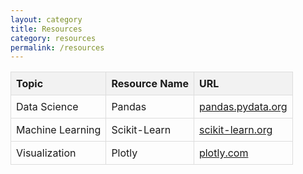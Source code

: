 ```yaml
---
layout: category
title: Resources
category: resources
permalink: /resources
---
```


<table id="referencesTable">
  <thead>
    <tr>
      <th onclick="sortTable(0)">Topic</th>
      <th onclick="sortTable(1)">Resource Name</th>
      <th onclick="sortTable(2)">URL</th>
    </tr>
  </thead>
  <tbody>
    <tr>
      <td>Data Science</td>
      <td>Pandas</td>
      <td><a href="https://pandas.pydata.org/">pandas.pydata.org</a></td>
    </tr>
    <tr>
      <td>Machine Learning</td>
      <td>Scikit-Learn</td>
      <td><a href="https://scikit-learn.org/">scikit-learn.org</a></td>
    </tr>
    <tr>
      <td>Visualization</td>
      <td>Plotly</td>
      <td><a href="https://plotly.com/">plotly.com</a></td>
    </tr>
    <!-- Add more rows as needed -->
  </tbody>
</table>


<script>
function sortTable(columnIndex) {
  var table, rows, switching, i, x, y, shouldSwitch;
  table = document.getElementById("referencesTable");
  switching = true;
  while (switching) {
    switching = false;
    rows = table.rows;
    for (i = 1; i < (rows.length - 1); i++) {
      shouldSwitch = false;
      x = rows[i].getElementsByTagName("TD")[columnIndex];
      y = rows[i + 1].getElementsByTagName("TD")[columnIndex];
      if (x.innerHTML.toLowerCase() > y.innerHTML.toLowerCase()) {
        shouldSwitch = true;
        break;
      }
    }
    if (shouldSwitch) {
      rows[i].parentNode.insertBefore(rows[i + 1], rows[i]);
      switching = true;
    }
  }
}
</script>


<style>
#referencesTable {
  width: 100%;
  border-collapse: collapse;
}

#referencesTable th, #referencesTable td {
  border: 1px solid #ddd;
  padding: 8px;
  text-align: left;
}

#referencesTable th {
  cursor: pointer;
  background-color: #f2f2f2;
}
</style>
